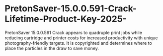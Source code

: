 # PretonSaver-15.0.0.591-Crack-Lifetime-Product-Key-2025-
PretonSaver 15.0.0.591 Crack appears to quadruple print jobs while reducing cartridge and printer costs for increased productivity with unique photography-friendly targets. It is copyrighted and determines where to place the particles in the draw to save money.
